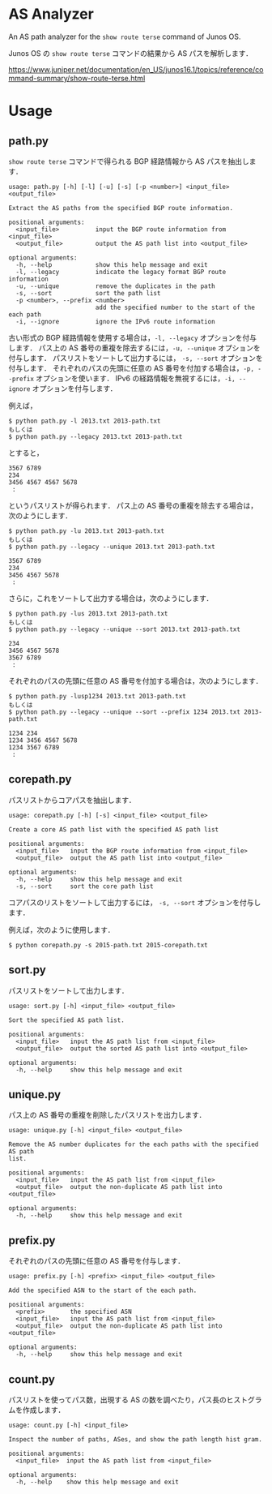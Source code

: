 # AS Analyzer

An AS path analyzer for the `show route terse` command of Junos OS.

Junos OS の `show route terse` コマンドの結果から AS パスを解析します．

https://www.juniper.net/documentation/en_US/junos16.1/topics/reference/command-summary/show-route-terse.html

# Usage
## path.py

`show route terse` コマンドで得られる BGP 経路情報から AS パスを抽出します．

```
usage: path.py [-h] [-l] [-u] [-s] [-p <number>] <input_file> <output_file>

Extract the AS paths from the specified BGP route information.

positional arguments:
  <input_file>          input the BGP route information from <input_file>
  <output_file>         output the AS path list into <output_file>

optional arguments:
  -h, --help            show this help message and exit
  -l, --legacy          indicate the legacy format BGP route information
  -u, --unique          remove the duplicates in the path
  -s, --sort            sort the path list
  -p <number>, --prefix <number>
                        add the specified number to the start of the each path
  -i, --ignore          ignore the IPv6 route information
```

古い形式の BGP 経路情報を使用する場合は，`-l, --legacy` オプションを付与します．
パス上の AS 番号の重複を除去するには，`-u, --unique` オプションを付与します．
パスリストをソートして出力するには， `-s, --sort` オプションを付与します．
それぞれのパスの先頭に任意の AS 番号を付加する場合は，`-p, --prefix` オプションを使います．
IPv6 の経路情報を無視するには，`-i, --ignore` オプションを付与します．

例えば，

```
$ python path.py -l 2013.txt 2013-path.txt
もしくは
$ python path.py --legacy 2013.txt 2013-path.txt
```

とすると，

```
3567 6789
234
3456 4567 4567 5678
 :
```

というパスリストが得られます．
パス上の AS 番号の重複を除去する場合は，次のようにします．

```
$ python path.py -lu 2013.txt 2013-path.txt
もしくは
$ python path.py --legacy --unique 2013.txt 2013-path.txt
```

```
3567 6789
234
3456 4567 5678
 :
```

さらに，これをソートして出力する場合は，次のようにします．

```
$ python path.py -lus 2013.txt 2013-path.txt
もしくは
$ python path.py --legacy --unique --sort 2013.txt 2013-path.txt
```

```
234
3456 4567 5678
3567 6789
 :
```

それぞれのパスの先頭に任意の AS 番号を付加する場合は，次のようにします．

```
$ python path.py -lusp1234 2013.txt 2013-path.txt
もしくは
$ python path.py --legacy --unique --sort --prefix 1234 2013.txt 2013-path.txt
```

```
1234 234
1234 3456 4567 5678
1234 3567 6789
 :
```


## corepath.py

パスリストからコアパスを抽出します．

```
usage: corepath.py [-h] [-s] <input_file> <output_file>

Create a core AS path list with the specified AS path list

positional arguments:
  <input_file>   input the BGP route information from <input_file>
  <output_file>  output the AS path list into <output_file>

optional arguments:
  -h, --help     show this help message and exit
  -s, --sort     sort the core path list
```

コアパスのリストをソートして出力するには， `-s, --sort` オプションを付与します．

例えば，次のように使用します．

```
$ python corepath.py -s 2015-path.txt 2015-corepath.txt
```

## sort.py

パスリストをソートして出力します．

```
usage: sort.py [-h] <input_file> <output_file>

Sort the specified AS path list.

positional arguments:
  <input_file>   input the AS path list from <input_file>
  <output_file>  output the sorted AS path list into <output_file>

optional arguments:
  -h, --help     show this help message and exit
```

## unique.py

パス上の AS 番号の重複を削除したパスリストを出力します．

```
usage: unique.py [-h] <input_file> <output_file>

Remove the AS number duplicates for the each paths with the specified AS path
list.

positional arguments:
  <input_file>   input the AS path list from <input_file>
  <output_file>  output the non-duplicate AS path list into <output_file>

optional arguments:
  -h, --help     show this help message and exit
```

## prefix.py

それぞれのパスの先頭に任意の AS 番号を付与します．

```
usage: prefix.py [-h] <prefix> <input_file> <output_file>

Add the specified ASN to the start of the each path.

positional arguments:
  <prefix>       the specified ASN
  <input_file>   input the AS path list from <input_file>
  <output_file>  output the non-duplicate AS path list into <output_file>

optional arguments:
  -h, --help     show this help message and exit
```

## count.py

パスリストを使ってパス数，出現する AS の数を調べたり，パス長のヒストグラムを作成します．

```
usage: count.py [-h] <input_file>

Inspect the number of paths, ASes, and show the path length hist gram.

positional arguments:
  <input_file>  input the AS path list from <input_file>

optional arguments:
  -h, --help    show this help message and exit
```
